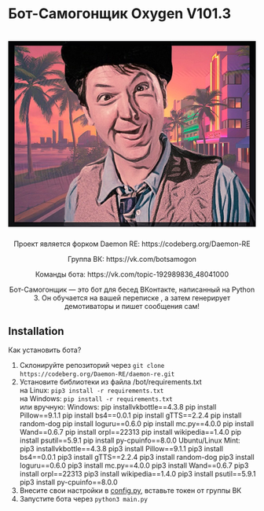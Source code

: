 # Бот-Самогонщик Oxygen V101.3 
<h1 align="center">
  <img src="bot/assets/logo.jpg" alt="Бот-Самогонщик Oxygen V101.3"><br>
</h1>

<p align="center">Проект является форком Daemon RE: https://codeberg.org/Daemon-RE</p>

<p align="center">Группа ВК: https://vk.com/botsamogon</p>

<p align="center">Команды бота: https://vk.com/topic-192989836_48041000</p>

<p align="center">Бот-Самогонщик — это бот для бесед ВКонтакте, написанный на Python 3. Он обучается на вашей переписке , а затем генерирует демотиваторы и пишет сообщения сам!</p>

## Installation

Как установить бота?
1. Склонируйте репозиторий через `git clone https://codeberg.org/Daemon-RE/daemon-re.git`
2. Установите библиотеки из файла /bot/requirements.txt<br>
на Linux: `pip3 install -r requirements.txt`<br>
на Windows: `pip install -r requirements.txt`<br>
или вручную:
Windows:
pip installvkbottle==4.3.8
pip install Pillow==9.1.1
pip install bs4==0.0.1
pip install gTTS==2.2.4
pip install random-dog
pip install loguru==0.6.0
pip install mc.py==4.0.0
pip install Wand==0.6.7
pip install orpl==22313
pip install wikipedia==1.4.0
pip install psutil==5.9.1
pip install py-cpuinfo==8.0.0
Ubuntu/Linux Mint:
pip3 installvkbottle==4.3.8
pip3 install Pillow==9.1.1
pip3 install bs4==0.0.1
pip3 install gTTS==2.2.4
pip3 install random-dog
pip3 install loguru==0.6.0
pip3 install mc.py==4.0.0
pip3 install Wand==0.6.7
pip3 install orpl==22313
pip3 install wikipedia==1.4.0
pip3 install psutil==5.9.1
pip3 install py-cpuinfo==8.0.0
4. Внесите свои настройки в [config.py](src/config.py), вставьте токен от группы ВК
5. Запустите бота через `python3 main.py`

